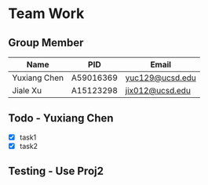 # Team Work
## Group Member
|Name|PID|Email|
|-|-|-|
|Yuxiang Chen|A59016369|yuc129@ucsd.edu|
|Jiale Xu|A15123298|jix012@ucsd.edu|
## Todo - Yuxiang Chen
- [x] task1
- [x] task2
## Testing - Use Proj2
